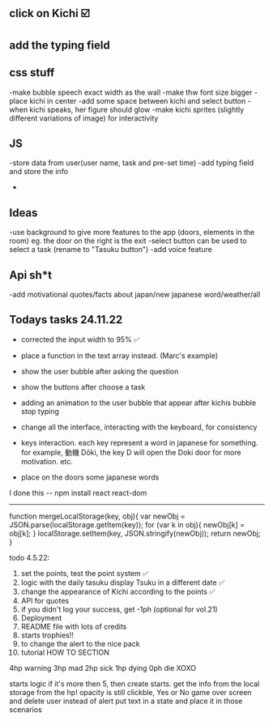## click on Kichi ☑️

## add the typing field

## css stuff

-make bubble speech exact width as the wall
-make thw font size bigger
-place kichi in center
-add some space between kichi and select button
-when kichi speaks, her figure should glow
-make kichi sprites (slightly different variations of image) for interactivity

## JS

-store data from user(user name, task and pre-set time)
-add typing field and store the info

-

## Ideas

-use background to give more features to the app (doors, elements in the room) eg. the door on the right is the exit
-select button can be used to select a task (rename to "Tasuku button")
-add voice feature

## Api sh\*t

-add motivational quotes/facts about japan/new japanese word/weather/all

## Todays tasks 24.11.22

- corrected the input width to 95% ✅
- place a function in the text array instead. (Marc's example)
- show the user bubble after asking the question
- show the buttons after choose a task
- adding an animation to the user bubble that appear after kichis bubble stop typing

- change all the interface, interacting with the keyboard, for consistency

- keys interaction. each key represent a word in japanese for something. for example, 動機
  Dōki, the key D will open the Doki door for more motivation. etc.

- place on the doors some japanese words

I done this -- npm install react react-dom

---

function mergeLocalStorage(key, obj){
var newObj = JSON.parse(localStorage.getItem(key));
for (var k in obj){
newObj[k] = obj[k];
}
localStorage.setItem(key, JSON.stringify(newObj));
return newObj;
}

todo 4.5.22:

1. set the points, test the point system ✅
2. logic with the daily tasuku display Tsuku in a different date ✅
3. change the appearance of Kichi according to the points ✅
4. API for quotes
5. if you didn't log your success, get -1ph (optional for vol.21)
6. Deployment
7. README file with lots of credits
8. starts trophies!!
9. to change the alert to the nice pack
10. tutorial HOW TO SECTION

4hp warning
3hp mad
2hp sick
1hp dying
0ph die XOXO

starts logic
if it's more then 5, then create starts. get the info from the local storage
from the hp! opacity is still clickble, Yes or No
game over screen and delete user
instead of alert put text in a state and place it in those scenarios
